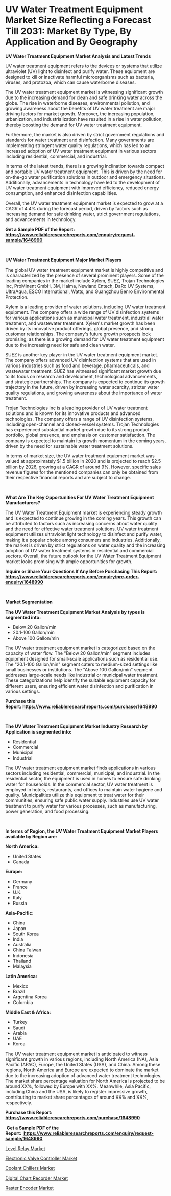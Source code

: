 <p><h1>UV Water Treatment Equipment Market Size Reflecting a Forecast Till 2031: Market By Type, By Application and By Geography</h1></p><p><strong>UV Water Treatment Equipment Market Analysis and Latest Trends</strong></p>
<p><p>UV water treatment equipment refers to the devices or systems that utilize ultraviolet (UV) light to disinfect and purify water. These equipment are designed to kill or inactivate harmful microorganisms such as bacteria, viruses, and protozoa, which can cause waterborne diseases.</p><p>The UV water treatment equipment market is witnessing significant growth due to the increasing demand for clean and safe drinking water across the globe. The rise in waterborne diseases, environmental pollution, and growing awareness about the benefits of UV water treatment are major driving factors for market growth. Moreover, the increasing population, urbanization, and industrialization have resulted in a rise in water pollution, thereby boosting the demand for UV water treatment equipment.</p><p>Furthermore, the market is also driven by strict government regulations and standards for water treatment and disinfection. Many governments are implementing stringent water quality regulations, which has led to an increased adoption of UV water treatment equipment in various sectors including residential, commercial, and industrial.</p><p>In terms of the latest trends, there is a growing inclination towards compact and portable UV water treatment equipment. This is driven by the need for on-the-go water purification solutions in outdoor and emergency situations. Additionally, advancements in technology have led to the development of UV water treatment equipment with improved efficiency, reduced energy consumption, and enhanced disinfection capabilities.</p><p>Overall, the UV water treatment equipment market is expected to grow at a CAGR of 4.4% during the forecast period, driven by factors such as increasing demand for safe drinking water, strict government regulations, and advancements in technology.</p></p>
<p><strong>Get a Sample PDF of the Report:&nbsp; <a href="https://www.reliableresearchreports.com/enquiry/request-sample/1648990">https://www.reliableresearchreports.com/enquiry/request-sample/1648990</a></strong></p>
<p>&nbsp;</p>
<p><strong>UV Water Treatment Equipment Major Market Players</strong></p>
<p><p>The global UV water treatment equipment market is highly competitive and is characterized by the presence of several prominent players. Some of the leading companies in the market include Xylem, SUEZ, Trojan Technologies Inc, ProMinent GmbH, 3M, Halma, Newland Entech, DaRo UV Systems, UltraAqua, ESCO International, Watts, and Guangzhou Benro Environmental Protection.</p><p>Xylem is a leading provider of water solutions, including UV water treatment equipment. The company offers a wide range of UV disinfection systems for various applications such as municipal water treatment, industrial water treatment, and wastewater treatment. Xylem's market growth has been driven by its innovative product offerings, global presence, and strong customer relationships. The company's future growth prospects look promising, as there is a growing demand for UV water treatment equipment due to the increasing need for safe and clean water.</p><p>SUEZ is another key player in the UV water treatment equipment market. The company offers advanced UV disinfection systems that are used in various industries such as food and beverage, pharmaceuticals, and wastewater treatment. SUEZ has witnessed significant market growth due to its focus on research and development, technological advancements, and strategic partnerships. The company is expected to continue its growth trajectory in the future, driven by increasing water scarcity, stricter water quality regulations, and growing awareness about the importance of water treatment.</p><p>Trojan Technologies Inc is a leading provider of UV water treatment solutions and is known for its innovative products and advanced technologies. The company offers a range of UV disinfection systems, including open-channel and closed-vessel systems. Trojan Technologies has experienced substantial market growth due to its strong product portfolio, global presence, and emphasis on customer satisfaction. The company is expected to maintain its growth momentum in the coming years, driven by the need for sustainable water treatment solutions.</p><p>In terms of market size, the UV water treatment equipment market was valued at approximately $1.5 billion in 2020 and is projected to reach $2.5 billion by 2026, growing at a CAGR of around 9%. However, specific sales revenue figures for the mentioned companies can only be obtained from their respective financial reports and are subject to change.</p></p>
<p>&nbsp;</p>
<p><strong>What Are The Key Opportunities For UV Water Treatment Equipment Manufacturers?</strong></p>
<p><p>The UV Water Treatment Equipment market is experiencing steady growth and is expected to continue growing in the coming years. This growth can be attributed to factors such as increasing concerns about water quality and the need for effective water treatment solutions. UV water treatment equipment utilizes ultraviolet light technology to disinfect and purify water, making it a popular choice among consumers and industries. Additionally, the market is driven by strict regulations on water quality and the increasing adoption of UV water treatment systems in residential and commercial sectors. Overall, the future outlook for the UV Water Treatment Equipment market looks promising with ample opportunities for growth.</p></p>
<p><strong>Inquire or Share Your Questions If Any Before Purchasing This Report: <a href="https://www.reliableresearchreports.com/enquiry/pre-order-enquiry/1648990">https://www.reliableresearchreports.com/enquiry/pre-order-enquiry/1648990</a></strong></p>
<p>&nbsp;</p>
<p><strong>Market Segmentation</strong></p>
<p><strong>The UV Water Treatment Equipment Market Analysis by types is segmented into:</strong></p>
<p><ul><li>Below 20 Gallon/min</li><li>20.1-100 Gallon/min</li><li>Above 100 Gallon/min</li></ul></p>
<p><p>The UV water treatment equipment market is categorized based on the capacity of water flow. The "Below 20 Gallon/min" segment includes equipment designed for small-scale applications such as residential use. The "20.1-100 Gallon/min" segment caters to medium-sized settings like small businesses or institutions. The "Above 100 Gallon/min" segment addresses large-scale needs like industrial or municipal water treatment. These categorizations help identify the suitable equipment capacity for different users, ensuring efficient water disinfection and purification in various settings.</p></p>
<p><strong>Purchase this Report:&nbsp;<a href="https://www.reliableresearchreports.com/purchase/1648990">https://www.reliableresearchreports.com/purchase/1648990</a></strong></p>
<p>&nbsp;</p>
<p><strong>The UV Water Treatment Equipment Market Industry Research by Application is segmented into:</strong></p>
<p><ul><li>Residential</li><li>Commercial</li><li>Municipal</li><li>Industrial</li></ul></p>
<p><p>The UV water treatment equipment market finds applications in various sectors including residential, commercial, municipal, and industrial. In the residential sector, the equipment is used in homes to ensure safe drinking water for households. In the commercial sector, UV water treatment is employed in hotels, restaurants, and offices to maintain water hygiene and quality. Municipalities utilize this equipment to treat water for their communities, ensuring safe public water supply. Industries use UV water treatment to purify water for various processes, such as manufacturing, power generation, and food processing.</p></p>
<p>&nbsp;</p>
<p><strong>In terms of Region, the UV Water Treatment Equipment Market Players available by Region are:</strong></p>
<p>
    <p> <strong> North America: </strong>
        <ul>
            <li>United States</li>
            <li>Canada</li>
        </ul>
        </p> 
    <p> <strong> Europe: </strong>
        <ul>
            <li>Germany</li>
            <li>France</li>
            <li>U.K.</li>
            <li>Italy</li>
            <li>Russia</li>
        </ul>
        </p> 
    <p> <strong> Asia-Pacific: </strong>
        <ul>
            <li>China</li>
            <li>Japan</li>
            <li>South Korea</li>
            <li>India</li>
            <li>Australia</li>
            <li>China Taiwan</li>
            <li>Indonesia</li>
            <li>Thailand</li>
            <li>Malaysia</li>
        </ul>
        </p> 
    <p> <strong> Latin America: </strong>
        <ul>
            <li>Mexico</li>
            <li>Brazil</li>
            <li>Argentina Korea</li>
            <li>Colombia</li>
        </ul>
        </p> 
    <p> <strong> Middle East & Africa: </strong>
        <ul>
            <li>Turkey</li>
            <li>Saudi</li>
            <li>Arabia</li>
            <li>UAE</li>
            <li>Korea</li>
        </ul>
    </p>
    </p>
<p><p>The UV water treatment equipment market is anticipated to witness significant growth in various regions, including North America (NA), Asia Pacific (APAC), Europe, the United States (USA), and China. Among these regions, North America and Europe are expected to dominate the market due to the increasing adoption of advanced water treatment technologies. The market share percentage valuation for North America is projected to be around XX%, followed by Europe with XX%. Meanwhile, Asia Pacific, including China and the USA, is likely to register impressive growth, contributing to market share percentages of around XX% and XX%, respectively.</p></p>
<p><strong>Purchase this Report: <a href="https://www.reliableresearchreports.com/purchase/1648990">https://www.reliableresearchreports.com/purchase/1648990</a></strong></p>
<p>&nbsp;<strong>Get a Sample PDF of the Report:&nbsp;&nbsp;<a href="https://www.reliableresearchreports.com/enquiry/request-sample/1648990">https://www.reliableresearchreports.com/enquiry/request-sample/1648990</a></strong></p>
<p><strong></strong></p>
<p><p><a href="https://github.com/rahu1506/Market-Research-Report-List-2/blob/main/level-relay-market.md">Level Relay Market</a></p><p><a href="https://github.com/rahu1505/Market-Research-Report-List-2/blob/main/electronic-valve-controller-market.md">Electronic Valve Controller Market</a></p><p><a href="https://github.com/rahu1503/Market-Research-Report-List-2/blob/main/coolant-chillers-market.md">Coolant Chillers Market</a></p><p><a href="https://github.com/rahu1501/Market-Research-Report-List-2/blob/main/digital-chart-recorder-market.md">Digital Chart Recorder Market</a></p><p><a href="https://github.com/rahu1502/Market-Research-Report-List-2/blob/main/raster-encoder-market.md">Raster Encoder Market</a></p></p>